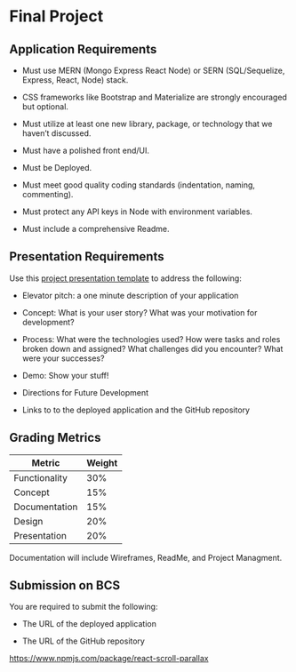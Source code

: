 # Final Project

## Application Requirements

* Must use MERN (Mongo Express React Node) or SERN (SQL/Sequelize, Express, React, Node) stack.

* CSS frameworks like Bootstrap and Materialize are strongly encouraged but optional.

* Must utilize at least one new library, package, or technology that we haven’t discussed.

* Must have a polished front end/UI.

* Must be Deployed.

* Must meet good quality coding standards (indentation, naming, commenting).

* Must protect any API keys in Node with environment variables.

* Must include a comprehensive Readme.



## Presentation Requirements

Use this [project presentation template](https://docs.google.com/presentation/d/1_u8TKy5zW5UlrVQVnyDEZ0unGI2tjQPDEpA0FNuBKAw/edit?usp=sharing) to address the following: 

* Elevator pitch: a one minute description of your application

* Concept: What is your user story? What was your motivation for development?

* Process: What were the technologies used? How were tasks and roles broken down and assigned? What challenges did you encounter? What were your successes?

* Demo: Show your stuff!

* Directions for Future Development

* Links to to the deployed application and the GitHub repository


## Grading Metrics 

| Metric        | Weight | 
| ---           | ---    |
| Functionality | 30%    |
| Concept       | 15%    |
| Documentation | 15%    |
| Design        | 20%    |
| Presentation  | 20%    |


Documentation will include Wireframes, ReadMe, and Project Managment.



## Submission on BCS

You are required to submit the following:

* The URL of the deployed application

* The URL of the GitHub repository


https://www.npmjs.com/package/react-scroll-parallax
